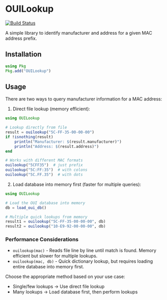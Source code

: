 # OUILookup

[![Build Status](https://github.com/asbisen/OUILookup.jl/actions/workflows/CI.yml/badge.svg?branch=main)](https://github.com/asbisen/OUILookup.jl/actions/workflows/CI.yml?query=branch%3Amain)

A simple library to identify manufacturer and address for a given MAC address prefix.

## Installation

```julia
using Pkg
Pkg.add("OUILookup")
```

## Usage

There are two ways to query manufacturer information for a MAC address:

1. Direct file lookup (memory efficient):
```julia
using OUILookup

# Lookup directly from file
result = ouilookup("5C-FF-35-00-00-00")
if !isnothing(result)
    println("Manufacturer: $(result.manufacturer)")
    println("Address: $(result.address)")
end

# Works with different MAC formats
ouilookup("5CFF35")  # just prefix
ouilookup("5C:FF:35")  # with colons
ouilookup("5C.FF.35")  # with dots
```

2. Load database into memory first (faster for multiple queries):
```julia
using OUILookup

# Load the OUI database into memory
db = load_oui_db()

# Multiple quick lookups from memory
result1 = ouilookup("5C-FF-35-00-00-00", db)
result2 = ouilookup("10-E9-92-00-00-00", db)
```

### Performance Considerations

- `ouilookup(mac)` - Reads file line by line until match is found. Memory efficient but slower for multiple lookups.
- `ouilookup(mac, db)` - Quick dictionary lookup, but requires loading entire database into memory first.

Choose the appropriate method based on your use case:
- Single/few lookups → Use direct file lookup
- Many lookups → Load database first, then perform lookups
